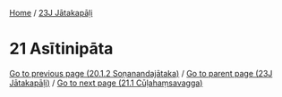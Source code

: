 
[Home](/) / [23J Jātakapāḷi](../23J.md)

# 21 Asītinipāta


[Go to previous page (20.1.2 Soṇanandajātaka)](20/20.1/20.1.2.md) / [Go to parent page (23J Jātakapāḷi)](0.md) / [Go to next page (21.1 Cūḷahaṃsavagga)](21/21.1.md)



